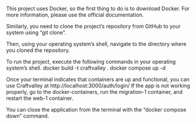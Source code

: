 This project uses Docker, so the first thing to do is to download Docker. For more information, please use the official documentation.

Similarly, you need to clone the project’s repository from GitHub to your system using “git clone”.

Then, using your operating system’s shell, navigate to the directory where you cloned the repository.

To run the project, execute the following commands in your operating system’s shell.
    docker build -t craftvalley .
    docker compose up -d
    
Once your terminal indicates that containers are up and functional, you can use Craftvalley at http://localhost:3000/auth/login/
    If the app is not working properly, go to the docker-containers, run the migration-1 container, and restart the web-1 container.
    
You can close the application from the terminal with the “docker compose down” command.
